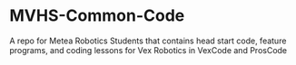 # MVHS-Common-Code
A repo for Metea Robotics Students that contains head start code, feature programs, and coding lessons for Vex Robotics in VexCode and ProsCode
